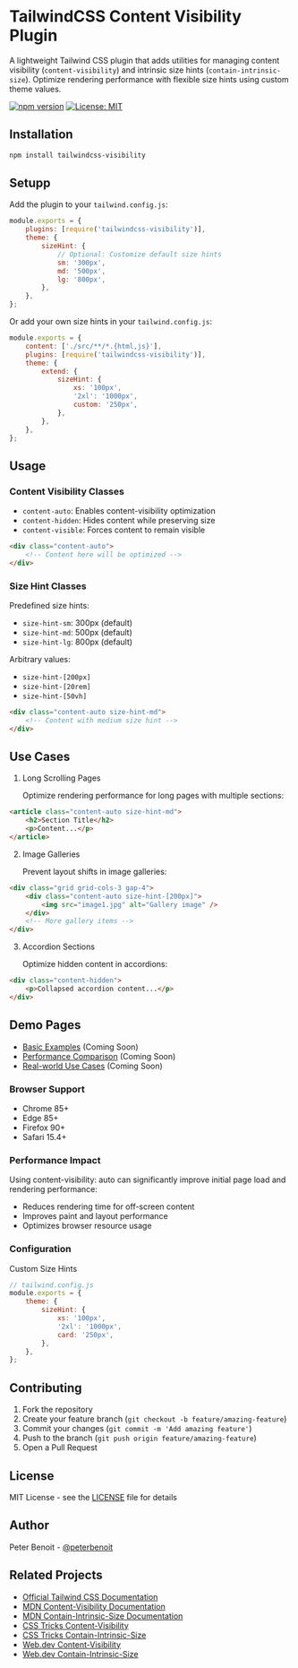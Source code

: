 # TailwindCSS Content Visibility Plugin

A lightweight Tailwind CSS plugin that adds utilities for managing content visibility (`content-visibility`) and intrinsic size hints (`contain-intrinsic-size`). Optimize rendering performance with flexible size hints using custom theme values.

[![npm version](https://badge.fury.io/js/tailwindcss-visibility.svg)](https://badge.fury.io/js/tailwindcss-visibility)
[![License: MIT](https://img.shields.io/badge/License-MIT-yellow.svg)](https://opensource.org/licenses/MIT)

## Installation

```bash
npm install tailwindcss-visibility
```

## Setupp

Add the plugin to your `tailwind.config.js`:

```javascript
module.exports = {
    plugins: [require('tailwindcss-visibility')],
    theme: {
        sizeHint: {
            // Optional: Customize default size hints
            sm: '300px',
            md: '500px',
            lg: '800px',
        },
    },
};
```

Or add your own size hints in your `tailwind.config.js`:

```javascript
module.exports = {
    content: ['./src/**/*.{html,js}'],
    plugins: [require('tailwindcss-visibility')],
    theme: {
        extend: {
            sizeHint: {
                xs: '100px',
                '2xl': '1000px',
                custom: '250px',
            },
        },
    },
};
```

## Usage

### Content Visibility Classes

-   `content-auto`: Enables content-visibility optimization
-   `content-hidden`: Hides content while preserving size
-   `content-visible`: Forces content to remain visible

```html
<div class="content-auto">
    <!-- Content here will be optimized -->
</div>
```

### Size Hint Classes

Predefined size hints:

-   `size-hint-sm`: 300px (default)
-   `size-hint-md`: 500px (default)
-   `size-hint-lg`: 800px (default)

Arbitrary values:

-   `size-hint-[200px]`
-   `size-hint-[20rem]`
-   `size-hint-[50vh]`

```html
<div class="content-auto size-hint-md">
    <!-- Content with medium size hint -->
</div>
```

## Use Cases

1. Long Scrolling Pages

    Optimize rendering performance for long pages with multiple sections:

```html
<article class="content-auto size-hint-md">
    <h2>Section Title</h2>
    <p>Content...</p>
</article>
```

2. Image Galleries

    Prevent layout shifts in image galleries:

```html
<div class="grid grid-cols-3 gap-4">
    <div class="content-auto size-hint-[200px]">
        <img src="image1.jpg" alt="Gallery image" />
    </div>
    <!-- More gallery items -->
</div>
```

3. Accordion Sections

    Optimize hidden content in accordions:

```html
<div class="content-hidden">
    <p>Collapsed accordion content...</p>
</div>
```

## Demo Pages

-   [Basic Examples](#) (Coming Soon)
-   [Performance Comparison](#) (Coming Soon)
-   [Real-world Use Cases](#) (Coming Soon)

### Browser Support

-   Chrome 85+
-   Edge 85+
-   Firefox 90+
-   Safari 15.4+

### Performance Impact

Using content-visibility: auto can significantly improve initial page load and rendering performance:

-   Reduces rendering time for off-screen content
-   Improves paint and layout performance
-   Optimizes browser resource usage

### Configuration

Custom Size Hints

```javascript
// tailwind.config.js
module.exports = {
    theme: {
        sizeHint: {
            xs: '100px',
            '2xl': '1000px',
            card: '250px',
        },
    },
};
```

## Contributing

1. Fork the repository
2. Create your feature branch (`git checkout -b feature/amazing-feature`)
3. Commit your changes (`git commit -m 'Add amazing feature'`)
4. Push to the branch (`git push origin feature/amazing-feature`)
5. Open a Pull Request

## License

MIT License - see the [LICENSE](#) file for details

## Author

Peter Benoit - [@peterbenoit](https://github.com/peterbenoit)

## Related Projects

-   [Official Tailwind CSS Documentation](https://tailwindcss.com/docs)
-   [MDN Content-Visibility Documentation](https://developer.mozilla.org/en-US/docs/Web/CSS/content-visibility)
-   [MDN Contain-Intrinsic-Size Documentation](https://developer.mozilla.org/en-US/docs/Web/CSS/contain-intrinsic-size)
-   [CSS Tricks Content-Visibility](https://css-tricks.com/content-visibility/)
-   [CSS Tricks Contain-Intrinsic-Size](https://css-tricks.com/almanac/properties/c/contain-intrinsic-size/)
-   [Web.dev Content-Visibility](https://web.dev/content-visibility/)
-   [Web.dev Contain-Intrinsic-Size](https://web.dev/contain-intrinsic-size/)
